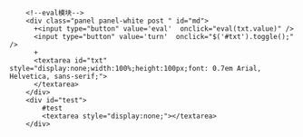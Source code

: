        <!--eval模块-->
        <div class="panel panel-white post " id="md">
          +<input type="button" value='eval'  onclick="eval(txt.value)" />
          <input type="button" value='turn'  onclick="$('#txt').toggle();" />
          +
          <textarea id="txt" style="display:none;width:100%;height:100px;font: 0.7em Arial, Helvetica, sans-serif;">
          </textarea>
        </div>
        <div id="test">
            #test
            <textarea style="display:none;"></textarea>
        </div>